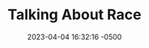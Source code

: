 ---
layout: book_review
date: 2023-04-04 16:32:16 -0500
title: "Talking About Race"
book: {
  title: "Talking About Race: Gospel Hope for Hard Conversations",
  isbn: "9780310124429",
  pages: "240",
  publisher: "Zondervan Academic",
  author: "Isaac Adams"
}
description: ""
featured_image: {
  src: "talking-about-race.webp",
  fallback: "talking-about-race.jpeg",
  title: "Talking About Race: Gospel Hope for Hard Conversations",
  alt: "Talking About Race, by Isaac Adams"
}
tags: ["Christian", "race relations", "Black voices"]
published: false
---